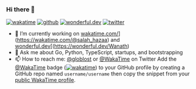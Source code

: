 ### Hi there 👋

[![wakatime](https://wakatime.com/badge/user/73d84531-5bb3-4938-91c9-5ca9e6507df9.svg)](https://wakatime.com/@73d84531-5bb3-4938-91c9-5ca9e6507df9)
[![github](https://img.shields.io/github/followers/alanhamlett?logo=github&style=plastic)](https://github.com/wanath?tab=followers)
[![wonderful.dev](https://img.shields.io/badge/wonderful.dev-@wanath-ff00a7)](https://wonderful.dev/wanath)
[![twitter](https://img.shields.io/twitter/follow/wakatime?style=plastic&logo=x&labelColor=595959&color=595959)](https://twitter.com/WakaTime)


- 🔭 I’m currently working on [wakatime.com/](https://wakatime.com)](https://wakatime.com/@salah_hazaa) and [wonderful.dev](https://wonderful.dev)[(https://wonderful.dev/Wanath)
- 💬 Ask me about Go, Python, TypeScript, startups, and bootstrapping
- 📫 How to reach me: [@globlost](https://twitter.com/globlost) or [@WakaTime](https://twitter.com/wakatime) on Twitter
Add the [@WakaTime](https://github.com/wakatime) badge
([![wakatime](https://wakatime.com/badge/user/73d84531-5bb3-4938-91c9-5ca9e6507df9.svg)](https://wakatime.com/@salah_hazaa)) to your GitHub profile by creating a GitHub repo named `username/username` then copy the snippet from your [public WakaTime profile](https://wakatime.com/me).
<!--
**salahhazaa/salahhazaa** is a ✨ _special_ ✨ repository because its `README.md` (this file) appears on your GitHub profile.

Here are some ideas to get you started:

- 🔭 I’m currently working on ...
- 🌱 I’m currently learning ...
- 👯 I’m looking to collaborate on ...
- 🤔 I’m looking for help with ...
- 💬 Ask me about ...
- 📫 How to reach me: ...
- 😄 Pronouns: ...
- ⚡ Fun fact: ...
-->

